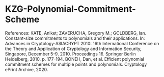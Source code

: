 # KZG-Polynomial-Commitment-Scheme

References:
KATE, Aniket; ZAVERUCHA, Gregory M.; GOLDBERG, Ian. Constant-size commitments to polynomials and their applications. In: Advances in Cryptology-ASIACRYPT 2010: 16th International Conference on the Theory and Application of Cryptology and Information Security, Singapore, December 5-9, 2010. Proceedings 16. Springer Berlin Heidelberg, 2010. p. 177-194.
BONEH, Dan, et al. Efficient polynomial commitment schemes for multiple points and polynomials. Cryptology ePrint Archive, 2020.
